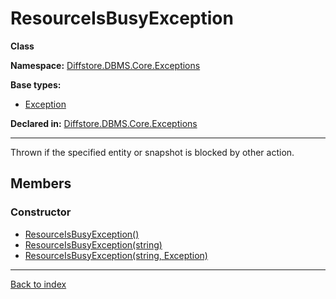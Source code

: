 # ResourceIsBusyException

**Class**

**Namespace:** [Diffstore.DBMS.Core.Exceptions](Diffstore.DBMS.Core.Exceptions.md)

**Base types:**

* [Exception](#.md)


**Declared in:** [Diffstore.DBMS.Core.Exceptions](Diffstore.DBMS.Core.Exceptions.md)

------



Thrown if the specified entity or snapshot is blocked by other action.


## Members

### Constructor
* [ResourceIsBusyException()](Diffstore.DBMS.Core.Exceptions.ResourceIsBusyException.ResourceIsBusyException().md)
* [ResourceIsBusyException(string)](Diffstore.DBMS.Core.Exceptions.ResourceIsBusyException.ResourceIsBusyException(string).md)
* [ResourceIsBusyException(string, Exception)](Diffstore.DBMS.Core.Exceptions.ResourceIsBusyException.ResourceIsBusyException(string,Exception).md)

------

[Back to index](index.md)